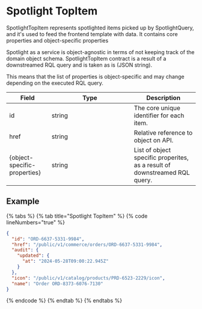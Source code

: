 # Spotlight TopItem

SpotlightTopItem represents spotlighted items picked up by SpotlightQuery, and it's used to feed the frontend template with data. It contains core properties and object-specific properties

Spotlight as a service is object-agnostic in terms of not keeping track of the domain object schema. SpotlightTopItem contract is a result of a downstreamed RQL query and is taken as is (JSON string).&#x20;

This means that the list of properties is object-specific and may change depending on the executed RQL query.

<table data-header-hidden><thead><tr><th>Field</th><th width="203">Type</th><th>Description</th></tr></thead><tbody><tr><td>id</td><td>string</td><td>The core unique identifier for each item.</td></tr><tr><td>href</td><td>string</td><td>Relative reference to object on API.</td></tr><tr><td>{object-specific-properties}</td><td>string</td><td>List of object specific properites, as a result of downstreamed RQL query.</td></tr></tbody></table>

## Example

{% tabs %}
{% tab title="Spotlight TopItem" %}
{% code lineNumbers="true" %}
```json
{
  "id": "ORD-6637-5331-9984",
  "href": "/public/v1/commerce/orders/ORD-6637-5331-9984",
  "audit": {
    "updated": {
      "at": "2024-05-28T09:00:22.945Z"
    }
  },
  "icon": "/public/v1/catalog/products/PRD-6523-2229/icon",
  "name": "Order ORD-8373-6076-7130"
}     
```
{% endcode %}
{% endtab %}
{% endtabs %}
